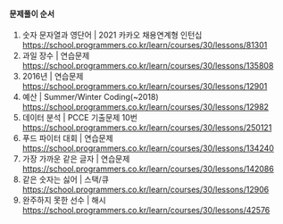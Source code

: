 #### 문제풀이 순서

1. 숫자 문자열과 영단어 | 2021 카카오 채용연계형 인턴십
https://school.programmers.co.kr/learn/courses/30/lessons/81301
2. 과일 장수 | 연습문제 
https://school.programmers.co.kr/learn/courses/30/lessons/135808
3. 2016년 | 연습문제
https://school.programmers.co.kr/learn/courses/30/lessons/12901
4. 예산 | Summer/Winter Coding(~2018)
https://school.programmers.co.kr/learn/courses/30/lessons/12982
5. 데이터 분석 | PCCE 기출문제 10번
https://school.programmers.co.kr/learn/courses/30/lessons/250121
6. 푸드 파이터 대회 | 연습문제
https://school.programmers.co.kr/learn/courses/30/lessons/134240
7. 가장 가까운 같은 글자 | 연습문제
https://school.programmers.co.kr/learn/courses/30/lessons/142086
8. 같은 숫자는 싫어 | 스택/큐
https://school.programmers.co.kr/learn/courses/30/lessons/12906
9. 완주하지 못한 선수 | 해시
https://school.programmers.co.kr/learn/courses/30/lessons/42576
